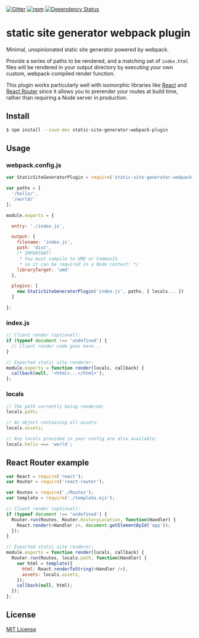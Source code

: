 [![Gitter](https://img.shields.io/badge/gitter-join%20chat-45cba1.svg?style=flat-square)](https://gitter.im/markdalgleish/static-site-generator-webpack-plugin) [![npm](https://img.shields.io/npm/v/static-site-generator-webpack-plugin.svg?style=flat-square)](https://npmjs.org/package/static-site-generator-webpack-plugin) [![Dependency Status](https://img.shields.io/david/markdalgleish/static-site-generator-webpack-plugin.svg?style=flat-square)](https://david-dm.org/markdalgleish/static-site-generator-webpack-plugin)

# static site generator webpack plugin

Minimal, unopinionated static site generator powered by webpack.

Provide a series of paths to be rendered, and a matching set of `index.html` files will be rendered in your output directory by executing your own custom, webpack-compiled render function.

This plugin works particularly well with isomorphic libraries like [React](https://github.com/facebook/react) and [React Router](https://github.com/rackt/react-router) since it allows you to prerender your routes at build time, rather than requiring a Node server in production.

## Install

```bash
$ npm install --save-dev static-site-generator-webpack-plugin
```

## Usage

### webpack.config.js

```js
var StaticSiteGeneratorPlugin = require('static-site-generator-webpack-plugin');

var paths = [
  '/hello/',
  '/world/'
];

module.exports = {

  entry: './index.js',

  output: {
    filename: 'index.js',
    path: 'dist',
    /* IMPORTANT!
     * You must compile to UMD or CommonJS
     * so it can be required in a Node context: */
    libraryTarget: 'umd'
  },

  plugins: [
    new StaticSiteGeneratorPlugin('index.js', paths, { locals... })
  ]

};
```

### index.js

```js
// Client render (optional):
if (typeof document !== 'undefined') {
  // Client render code goes here...
}

// Exported static site renderer:
module.exports = function render(locals, callback) {
  callback(null, '<html>...</html>');
};
```

### locals

```js
// The path currently being rendered:
locals.path;

// An object containing all assets:
locals.assets;

// Any locals provided in your config are also available:
locals.hello === 'world';
```

## React Router example

```js
var React = require('react');
var Router = require('react-router');

var Routes = require('./Routes');
var template = require('./template.ejs');

// Client render (optional):
if (typeof document !== 'undefined') {
  Router.run(Routes, Router.HistoryLocation, function(Handler) {
    React.render(<Handler />, document.getElementById('app'));
  });
}

// Exported static site renderer:
module.exports = function render(locals, callback) {
  Router.run(Routes, locals.path, function(Handler) {
    var html = template({
      html: React.renderToString(<Handler />),
      assets: locals.assets,
    });
    callback(null, html);
  });
};

```

## License

[MIT License](http://markdalgleish.mit-license.org)

